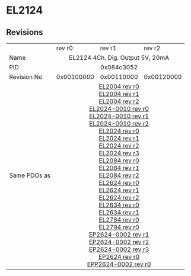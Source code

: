 # EL2124

## Revisions
<table>
<tr>
<td></td>
<td>rev r0</td>
<td>rev r1</td>
<td>rev r2</td>
</tr>
<tr>
<td>Name</td>
<td colspan=3 align="center">EL2124 4Ch. Dig. Output 5V, 20mA</td>
</tr>
<tr>
<td>PID</td>
<td colspan=3 align="center">0x084c3052</td>
</tr>
<tr>
<td>Revision No</td>
<td>0x00100000</td>
<td>0x00110000</td>
<td>0x00120000</td>
</tr>
<tr>
<td>Same PDOs as</td>
<td colspan=3 align="center"><a href="EL2004.md">EL2004 rev r0</a><br/><a href="EL2004.md">EL2004 rev r1</a><br/><a href="EL2004.md">EL2004 rev r2</a><br/><a href="EL2024-0010.md">EL2024-0010 rev r0</a><br/><a href="EL2024-0010.md">EL2024-0010 rev r1</a><br/><a href="EL2024-0010.md">EL2024-0010 rev r2</a><br/><a href="EL2024.md">EL2024 rev r0</a><br/><a href="EL2024.md">EL2024 rev r1</a><br/><a href="EL2024.md">EL2024 rev r2</a><br/><a href="EL2024.md">EL2024 rev r3</a><br/><a href="EL2084.md">EL2084 rev r0</a><br/><a href="EL2084.md">EL2084 rev r1</a><br/><a href="EL2084.md">EL2084 rev r2</a><br/><a href="EL2624.md">EL2624 rev r0</a><br/><a href="EL2624.md">EL2624 rev r1</a><br/><a href="EL2624.md">EL2624 rev r2</a><br/><a href="EL2634.md">EL2634 rev r0</a><br/><a href="EL2634.md">EL2634 rev r1</a><br/><a href="EL2784.md">EL2784 rev r0</a><br/><a href="EL2794.md">EL2794 rev r0</a><br/><a href="EP2624-0002.md">EP2624-0002 rev r1</a><br/><a href="EP2624-0002.md">EP2624-0002 rev r2</a><br/><a href="EP2624-0002.md">EP2624-0002 rev r3</a><br/><a href="EP2624.md">EP2624 rev r0</a><br/><a href="EPP2624-0002.md">EPP2624-0002 rev r0</a></td>
</tr>
</table>
